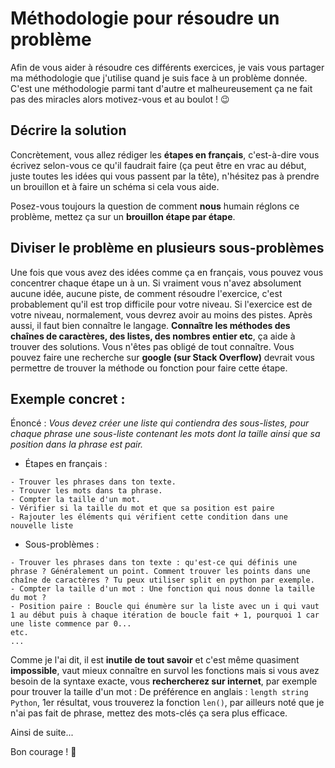 # Méthodologie pour résoudre un problème 

Afin de vous aider à résoudre ces différents exercices, je vais vous partager ma méthodologie que j'utilise quand je suis face à un problème donnée.
C'est une méthodologie parmi tant d'autre et malheureusement ça ne fait pas des miracles alors motivez-vous et au boulot ! 😉

## Décrire la solution

Concrètement, vous allez rédiger les **étapes en français**, c'est-à-dire vous écrivez selon-vous ce qu'il faudrait faire (ça peut être en vrac au début, juste toutes les idées qui vous passent par la tête), n'hésitez pas à prendre un brouillon et à faire un schéma si cela vous aide.

Posez-vous toujours la question de comment **nous** humain réglons ce problème, mettez ça sur un **brouillon étape par étape**.

## Diviser le problème en plusieurs sous-problèmes

Une fois que vous avez des idées comme ça en français, vous pouvez vous concentrer chaque étape un à un.
Si vraiment vous n'avez absolument aucune idée, aucune piste, de comment résoudre l'exercice, c'est probablement qu'il est trop difficile pour votre niveau.
Si l'exercice est de votre niveau, normalement, vous devrez avoir au moins des pistes.
Après aussi, il faut bien connaître le langage. **Connaître les méthodes des chaînes de caractères, des listes, des nombres entier etc**, ça aide à trouver des solutions.
Vous n'êtes pas obligé de tout connaître. Vous pouvez faire une recherche sur **google (sur Stack Overflow)** devrait vous permettre de trouver la méthode ou fonction pour faire cette étape.

## Exemple concret :

Énoncé : *Vous devez créer une liste qui contiendra des sous-listes, pour chaque phrase une sous-liste contenant les mots dont la taille ainsi que sa position dans la phrase est pair.*

* Étapes en français :
```
- Trouver les phrases dans ton texte.
- Trouver les mots dans ta phrase.
- Compter la taille d'un mot.
- Vérifier si la taille du mot et que sa position est paire
- Rajouter les éléments qui vérifient cette condition dans une nouvelle liste
```

* Sous-problèmes :
```
- Trouver les phrases dans ton texte : qu'est-ce qui définis une phrase ? Généralement un point. Comment trouver les points dans une chaîne de caractères ? Tu peux utiliser split en python par exemple.
- Compter la taille d'un mot : Une fonction qui nous donne la taille du mot ?
- Position paire : Boucle qui énumère sur la liste avec un i qui vaut 1 au début puis à chaque itération de boucle fait + 1, pourquoi 1 car une liste commence par 0...
etc.
...
```

Comme je l'ai dit, il est **inutile de tout savoir** et c'est même quasiment **impossible**, vaut mieux connaître en survol les fonctions mais si vous avez besoin de la syntaxe exacte, vous **rechercherez sur internet**, par exemple pour trouver la taille d'un mot :
De préférence en anglais : ```length string Python```, 1er résultat, vous trouverez la fonction ```len()```, par ailleurs noté que je n'ai pas fait de phrase, mettez des mots-clés ça sera plus efficace.

Ainsi de suite...

Bon courage ! 🙂